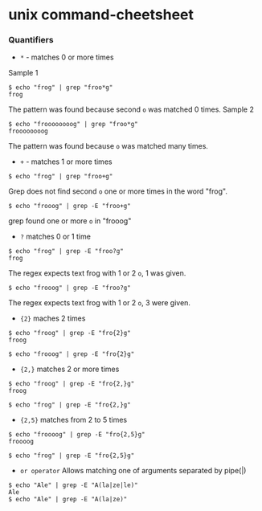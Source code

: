 # unix command-cheetsheet
### Quantifiers
- `*` - matches 0 or more times

Sample 1
```console
$ echo "frog" | grep "froo*g"
frog
```
The pattern was found because second `o` was matched 0 times.
Sample 2
```console
$ echo "froooooooog" | grep "froo*g"
froooooooog
```
The pattern was found because `o` was matched many times.

- `+` - matches 1 or more times
```console
$ echo "frog" | grep "froo+g"
```
Grep does not find second `o` one or more times in the word "frog".
```console
$ echo "frooog" | grep -E "froo+g"
```
grep found one or more `o` in "frooog" 
- `?` matches 0 or 1 time
```console
$ echo "frog" | grep -E "froo?g"
frog
```
The regex expects text frog with 1 or 2 `o`, 1 was given.

```console
$ echo "frooog" | grep -E "froo?g"
```
The regex expects text frog with 1 or 2 `o`, 3 were given.

- `{2}` maches 2 times
```console
$ echo "froog" | grep -E "fro{2}g"
froog
```
```console
$ echo "frooog" | grep -E "fro{2}g"
```

- `{2,}` matches 2 or more times
```console
$ echo "froog" | grep -E "fro{2,}g"
froog
```
```console
$ echo "frog" | grep -E "fro{2,}g"
```
- `{2,5}` matches from 2 to 5 times
```console
$ echo "froooog" | grep -E "fro{2,5}g"
froooog
```
```console
$ echo "frog" | grep -E "fro{2,5}g"
```
- `or operator` Allows matching one of arguments separated by pipe(|)
```console 
$ echo "Ale" | grep -E "A(la|ze|le)"
Ale
$ echo "Ale" | grep -E "A(la|ze)"
```